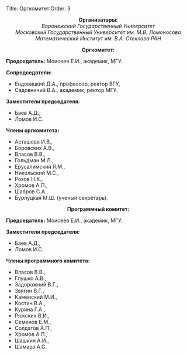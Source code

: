 Title: Оргкомитет
Order: 3

**<center>Организаторы:</center>**
*<center>Воронежский Государственный Университет</center>*
*<center>Московский Государственный Университет им. М.В. Ломоносова</center>*
*<center>Математический Институт им. В.А. Стеклова РАН</center>*

**<center>Оргкомитет:</center>**

**Председатель:** Моисеев Е.И., академик, МГУ.

**Сопредседатели:**

* Ендовицкий Д.А., профессор, ректор ВГУ,
* Садовничий В.А., академик, ректор МГУ.

**Заместители председателя:**

* Баев А.Д.,
* Ломов И.С.

**Члены оргкомитета:**

* Асташова И.В.,
* Боровских А.В.,
* Власов В.В.,
* Гольдман М.Л.,
* Eрусалимский Я.М.,
* Никольский М.С.,
* Розов Н.Х.,
* Хромов А.П.,
* Шабров С.А.,
* Бурлуцкая М.Ш. (ученый секретарь).

**<center>Программный комитет:</center>**

**Председатель:** Моисеев Е.И., академик, МГУ.

**Заместители председателя:**

* Баев А.Д.,
* Ломов И.С.

**Члены программного комитета:**

* Власов В.В.,
* Глушко А.В.,
* Задорожний В.Г.,
* Звягин В.Г.,
* Каменский М.И.,
* Костин В.А.,
* Курина Г.А.,
* Ряжских В.И.,
* Семенов Е.М.,
* Солдатов А.П.,
* Хромов А.П.,
* Шашкин А.И.,
* Шамаев А.С.
